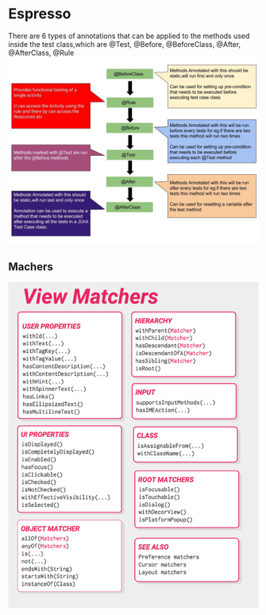# Espresso

There are 6 types of annotations that can be applied to the methods used inside the test class,which are @Test, @Before, @BeforeClass, @After, @AfterClass, @Rule
![Hooks](images/hook.jpeg)

## Machers

![Hooks](images/matchers.png)

